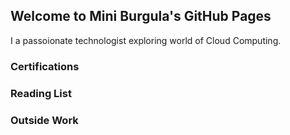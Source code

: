 ## Welcome to Mini Burgula's  GitHub Pages

 I a passoionate technologist exploring world of Cloud Computing. 
 

### Certifications


### Reading List

### Outside Work  






 
